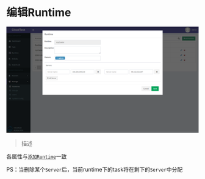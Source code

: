 # 编辑Runtime

![Edit Runtime](../_media/edit_runtime.png)

> 描述

各属性与[`添加Runtime`](add_runtime.md)一致

PS：当删除某个`Server`后，当前runtime下的task将在剩下的`Server`中分配
